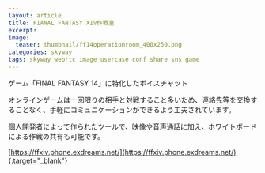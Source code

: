 ```yaml
---
layout: article
title: FIANAL FANTASY XIV作戦室
excerpt: 
image:
  teaser: thumbnail/ff14operationroom_400x250.png
categories: skyway
tags: skyway webrtc image usercase conf share sns game
---
```


ゲーム「FINAL FANTASY 14」に特化したボイスチャット

オンラインゲームは一回限りの相手と対戦すること多いため、連絡先等を交換することなく、手軽にコミュニケーションができるよう工夫されています。

個人開発者によって作られたツールで、映像や音声通話に加え、ホワイトボードによる作戦の共有も可能です。

[https://ffxiv.phone.exdreams.net/](https://ffxiv.phone.exdreams.net/){:target="_blank"}
